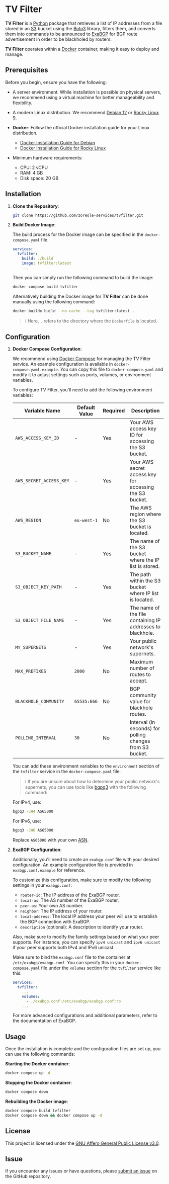 # TV Filter

**TV Filter** is a [Python](https://www.python.org) package that retrieves a list of IP addresses from a file stored in an [S3](https://aws.amazon.com/s3/) bucket using the [Boto3](https://boto3.amazonaws.com/v1/documentation/api/latest/index.html) library, filters them, and converts them into commands to be announced to [ExaBGP](https://github.com/Exa-Networks/exabgp) for BGP route advertisement in order to be blackholed by routers.

**TV Filter** operates within a [Docker](https://www.docker.com) container, making it easy to deploy and manage.

## Prerequisites

Before you begin, ensure you have the following:

- A server environment. While installation is possible on physical servers, we recommend using a virtual machine for better manageability and flexibility.

- A modern Linux distribution. We recommend [Debian 12](https://www.debian.org/releases/bookworm/) or [Rocky Linux 9](https://rockylinux.org).

- **Docker**: Follow the official Docker installation guide for your Linux distribution.
   
   - [Docker Installation Guide for Debian](https://docs.docker.com/engine/install/debian/)
   - [Docker Installation Guide for Rocky Linux](https://docs.rockylinux.org/gemstones/containers/docker/)

- Minimum hardware requirements:
    - CPU: 2 vCPU
    - RAM: 4 GB
    - Disk space: 20 GB

## Installation

1. **Clone the Repository**:

    ```bash
    git clone https://github.com/zoreole-services/tvfilter.git
    ```

2. **Build Docker Image**:

    The build process for the Docker image can be specified in the `docker-compose.yaml` file.

    ```yaml
    services:
      tvfilter:
        build: ./build
        image: tvfilter:latest
        ...
    ```

    Then you can simply run the following command to build the image:

    ```bash
    docker compose build tvfilter
    ```

    Alternatively building the Docker image for **TV Filter** can be done manually using the following command:

    ```bash
    docker buildx build --no-cache --tag tvfilter:latest .
    ```
    > ℹ Here, `.` refers to the directory where the `Dockerfile` is located.

## Configuration

1. **Docker Compose Configuration**:

    We recommend using [Docker Compose](https://docs.docker.com/compose/) for managing the TV Filter service. An example configuration is available in `docker-compose.yaml.example`. You can copy this file to `docker-compose.yaml` and modify it to adjust settings such as ports, volumes, or environment variables.

    To configure TV Filter, you'll need to add the following environment variables:

    | Variable Name          | Default Value    | Required | Description                                      |
    |------------------------|------------------|----------|--------------------------------------------------|
    | `AWS_ACCESS_KEY_ID`    | -                | Yes      | Your AWS access key ID for accessing the S3 bucket. |
    | `AWS_SECRET_ACCESS_KEY`| -                | Yes      | Your AWS secret access key for accessing the S3 bucket. |
    | `AWS_REGION`           | `eu-west-1`      | No       | The AWS region where the S3 bucket is located.   |
    | `S3_BUCKET_NAME`       | -                | Yes      | The name of the S3 bucket where the IP list is stored. |
    | `S3_OBJECT_KEY_PATH`   | -                | Yes      | The path within the S3 bucket where IP list is located. |
    | `S3_OBJECT_FILE_NAME`  | -                | Yes      | The name of the file containing IP addresses to blackhole. |
    | `MY_SUPERNETS`         | -                | Yes      | Your public network's supernets. |
    | `MAX_PREFIXES`         | `2000`           | No       | Maximum number of routes to accept.        |
    | `BLACKHOLE_COMMUNITY`  | `65535:666`      | No       | BGP community value for blackhole routes.        |
    | `POLLING_INTERVAL`     | `30`             | No       | Interval (in seconds) for polling changes from S3 bucket. |

    You can add these environment variables to the `environment` section of the `tvfilter` service in the `docker-compose.yaml` file.

    > ℹ If you are unsure about how to determine your public network's supernets, you can use tools like [bgpq3](https://github.com/snar/bgpq3) with the following command:

    For IPv4, use:

    ```bash
    bgpq3 -JH4 AS65000
    ```

    For IPv6, use:

    ```bash
    bgpq3 -JH6 AS65000
    ```

    Replace `AS65000` with your own [ASN](https://en.wikipedia.org/wiki/Autonomous_system_(Internet)).

2. **ExaBGP Configuration**:

    Additionally, you'll need to create an `exabgp.conf` file with your desired configuration. An example configuration file is provided in `exabgp.conf.example` for reference.

    To customize this configuration, make sure to modify the following settings in your `exabgp.conf`:

    - `router-id`: The IP address of the ExaBGP router.
    - `local-as`: The AS number of the ExaBGP router.
    - `peer-as`: Your own AS number.
    - `neighbor`: The IP address of your router.
    - `local-address`: The local IP address your peer will use to establish the BGP connection with ExaBGP.
    - `description` (optional): A description to identify your router.

    Also, make sure to modify the family settings based on what your peer supports. For instance, you can specify `ipv4 unicast` and `ipv6 unicast` if your peer supports both IPv4 and IPv6 unicast.

    Make sure to bind the `exabgp.conf` file to the container at `/etc/exabgp/exabgp.conf`. You can specify this in your `docker-compose.yaml` file under the `volumes` section for the `tvfilter` service like this:

    ```yaml
    services:
      tvfilter:
        ...
        volumes:
          - ./exabgp.conf:/etc/exabgp/exabgp.conf:ro
        ...
    ```

    For more advanced configurations and additional parameters, refer to the documentation of ExaBGP.

## Usage

Once the installation is complete and the configuration files are set up, you can use the following commands:

**Starting the Docker container**:

```bash
docker compose up -d
```

**Stopping the Docker container**:

```bash
docker compose down
```

**Rebuilding the Docker image**:

```bash
docker compose build tvfilter
docker compose down && docker compose up -d
```

## License

This project is licensed under the [GNU Affero General Public License v3.0](https://www.gnu.org/licenses/agpl-3.0.txt).

## Issue

If you encounter any issues or have questions, please [submit an issue](https://github.com/zoreole-services/tvfilter/issues) on the GitHub repository.
